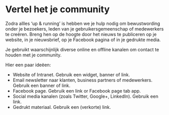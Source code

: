 # Vertel het je community

Zodra allles ‘up & running’ is hebben we je hulp nodig om bewustwording onder je bezoekers, leden van je gebruikersgemeenschap of medewerkers te creëren. Breng hen op de hoogte door het nieuws te publiceren op je website, in je nieuwsbrief, op je Facebook pagina of in je gedrukte media.

Je gebruikt waarschijnlijk diverse online en offline kanalen om contact te houden met je community.

Hier een paar ideëen:
* Website of Intranet. Gebruik een widget, banner of link.
* Email newsletter naar klanten, business partners of  medewerkers. Gebruik een banner of link.
* Facebook page. Gebruik een link or Facebook page tab app.
* Social media kanalen (zoals Twitter, Google+, LinkedIn). Gebruik een link.
* Gedrukt materiaal. Gebruik een (verkorte) link.
